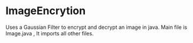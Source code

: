 # ImageEncrytion
Uses a Gaussian Filter to encrypt and decrypt an image in java.
Main file is Image.java , It imports all other files.
